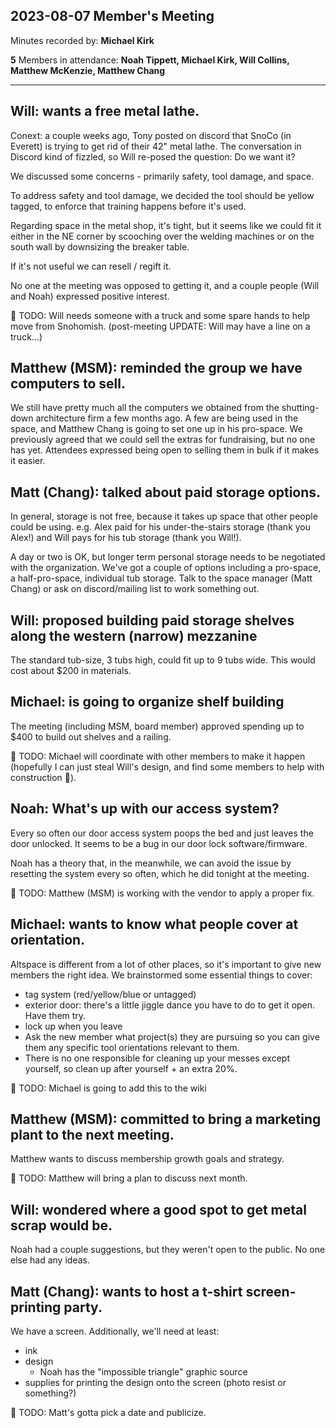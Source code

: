 ## 2023-08-07 Member's Meeting

Minutes recorded by: **Michael Kirk**

**5** Members in attendance: **Noah Tippett, Michael Kirk, Will Collins, Matthew McKenzie, Matthew Chang**

---

## Will: wants a free metal lathe.

Conext: a couple weeks ago, Tony posted on discord that SnoCo  (in Everett) is trying to get rid of their 42" metal lathe. The conversation in Discord kind of fizzled, so Will re-posed the question: Do we want it?

We discussed some concerns - primarily safety, tool damage, and space.

To address safety and tool damage, we decided the tool should be yellow tagged, to enforce that training happens before it's used.

Regarding space in the metal shop, it's tight, but it seems like we could fit it either in the NE corner by scooching over the welding machines or on the south wall by downsizing the breaker table.

If it's not useful we can resell / regift it.

No one at the meeting was opposed to getting it, and a couple people (Will and Noah) expressed positive interest.

👷 TODO: Will needs someone with a truck and some spare hands to help move from Snohomish. (post-meeting UPDATE: Will may have a line on a truck...)

## Matthew (MSM): reminded the group we have computers to sell.

We still have pretty much all the computers we obtained from the shutting-down architecture firm a few months ago.
A few are being used in the space, and Matthew Chang is going to set one up in his pro-space.
We previously agreed that we could sell the extras for fundraising, but no one has yet.
Attendees expressed being open to selling them in bulk if it makes it easier.

## Matt (Chang): talked about paid storage options.

In general, storage is not free, because it takes up space that other people could be using.
e.g. Alex paid for his under-the-stairs storage (thank you Alex!) and Will pays for his tub storage (thank you Will!).

A day or two is OK, but longer term personal storage needs to be negotiated with the organization. We've got a couple of options including a pro-space, a half-pro-space, individual tub storage.
Talk to the space manager (Matt Chang) or ask on discord/mailing list to work something out.

## Will: proposed building paid storage shelves along the western (narrow) mezzanine

The standard tub-size, 3 tubs high, could fit up to 9 tubs wide. This would cost about $200 in materials.

## Michael: is going to organize shelf building

The meeting (including MSM, board member) approved spending up to $400 to build out shelves and a railing.

👷 TODO: Michael will coordinate with other members to make it happen (hopefully I can just steal Will's design, and find some members to help with construction 🤞).

## Noah: What's up with our access system?

Every so often our door access system poops the bed and just leaves the door unlocked. It seems to be a bug in our door lock software/firmware.

Noah has a theory that, in the meanwhile, we can avoid the issue by resetting the system every so often, which he did tonight at the meeting.

👷 TODO: Matthew (MSM) is working with the vendor to apply a proper fix.

## Michael: wants to know what people cover at orientation.

Altspace is different from a lot of other places, so it's important to give new members the right idea. We brainstormed some essential things to cover:

 - tag system (red/yellow/blue or untagged)
 - exterior door: there's a little jiggle dance you have to do to get it open. Have them try.
 - lock up when you leave
 - Ask the new member what project(s) they are pursuing so you can give them any specific tool orientations relevant to them.
 - There is no one responsible for cleaning up your messes except yourself, so clean up after yourself + an extra 20%.

👷 TODO: Michael is going to add this to the wiki

## Matthew (MSM): committed to bring a marketing plant to the next meeting.

Matthew wants to discuss membership growth goals and strategy.

👷 TODO: Matthew will bring a plan to discuss next month.

## Will: wondered where a good spot to get metal scrap would be.

Noah had a couple suggestions, but they weren't open to the public.
No one else had any ideas.

## Matt (Chang): wants to host a t-shirt screen-printing party.

We have a screen.
Additionally, we'll need at least:
- ink
- design
  - Noah has the "impossible triangle" graphic source 
- supplies for printing the design onto the screen (photo resist or something?)

👷 TODO: Matt's gotta pick a date and publicize.
